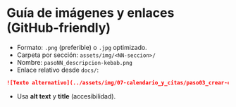 # Guía de imágenes y enlaces (GitHub-friendly)

- Formato: `.png` (preferible) o `.jpg` optimizado.
- Carpeta por sección: `assets/img/<NN-seccion>/`
- Nombre: `pasoNN_descripcion-kebab.png`
- Enlace relativo desde `docs/`:
```md
![Texto alternativo](../assets/img/07-calendario_y_citas/paso03_crear-cita.png "Crear cita")
```
- Usa **alt text** y **title** (accesibilidad).
